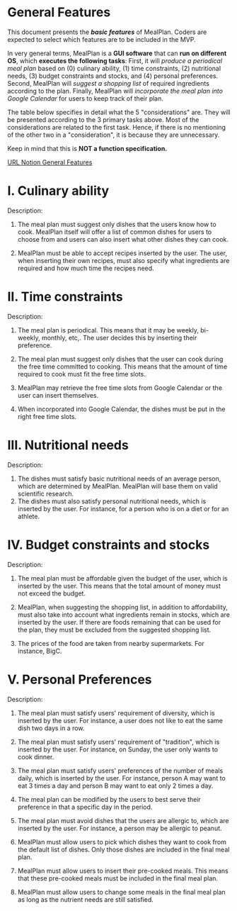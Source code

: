 # General Features

This document presents the ***basic features*** of MealPlan. Coders are expected to select which features are to be included in the MVP.

In very general terms, MealPlan is a **GUI software** that can **run on different OS**, which **executes the following tasks**: First, it will *produce a periodical meal plan* based on (0) culinary ability, (1) time constraints, (2) nutritional needs, (3) budget constraints and stocks, and (4) personal preferences. Second, MealPlan will *suggest a shopping list* of required ingredients according to the plan. Finally, MealPlan will *incorporate the meal plan into Google Calendar* for users to keep track of their plan. 

The table below specifies in detail what the 5 "considerations" are. They will be presented according to the 3 primary tasks above. Most of the considerations are related to the first task. Hence, if there is no mentioning of the other two in a "consideration", it is because they are unnecessary. 

Keep in mind that this is **NOT a function specification.** 

[URL Notion General Features](https://www.notion.so/0a148398432a4650a6c05cd2ec03ba30)

# I. Culinary ability
Description: 
1. The meal plan must suggest only dishes that the users know how to cook. MealPlan itself will offer a list of common dishes for users to choose from and users can also insert what other dishes they can cook.

2. MealPlan must be able to accept recipes inserted by the user. The user, when inserting their own recipes, must also specify what ingredients are required and how much time the recipes need. 

# II. Time constraints
Description: 
1. The meal plan is periodical. This means that it may be weekly, bi-weekly, monthly, etc,. The user decides this by inserting their preference.

2. The meal plan must suggest only dishes that the user can cook during the free time committed to cooking. This means that the amount of time required to cook must fit the free time slots. 

3. MealPlan may retrieve the free time slots from Google Calendar or the user can insert themselves. 

4. When incorporated into Google Calendar, the dishes must be put in the right free time slots. 

# III. Nutritional needs
Description: 
1. The dishes must satisfy basic nutritional needs of an average person, which are determined by MealPlan. MealPlan will base them on valid scientific research. 
2. The dishes must also satisfy personal nutritional needs, which is inserted by the user. For instance, for a person who is on a diet or for an athlete. 

# IV. Budget constraints and stocks
Description: 
1. The meal plan must be affordable given the budget of the user, which is inserted by the user. This means that the total amount of money must not exceed the budget.

2. MealPlan, when suggesting the shopping list, in addition to affordability, must also take into account what ingredients remain in stocks, which are inserted by the user. If there are foods remaining that can be used for the plan, they must be excluded from the suggested shopping list.

3. The prices of the food are taken from nearby supermarkets. For instance, BigC. 
# V. Personal Preferences
Description: 
1. The meal plan must satisfy users' requirement of diversity, which is inserted by the user. For instance, a user does not like to eat the same dish two days in a row. 

2. The meal plan must satisfy users' requirement of "tradition", which is inserted by the user. For instance, on Sunday, the user only wants to cook dinner. 

3. The meal plan must satisfy users' preferences of the number of meals daily, which is inserted by the user. For instance, person A may want to eat 3 times a day and person B may want to eat only 2 times a day. 

4. The meal plan can be modified by the users to best serve their preference in that a specific day in the period.

5. The meal plan must avoid dishes that the users are allergic to, which are inserted by the user. For instance, a person may be allergic to peanut. 

6. MealPlan must allow users to pick which dishes they want to cook from the default list of dishes. Only those dishes are included in the final meal plan. 

7. MealPlan must allow users to insert their pre-cooked meals. This means that these pre-cooked meals must be included in the final meal plan. 

8. MealPlan must allow users to change some meals in the final meal plan as long as the nutrient needs are still satisfied. 
